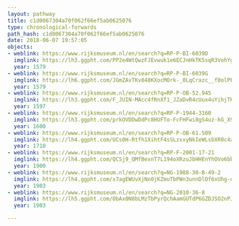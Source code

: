 ```yaml
---
layout: pathway
title: c1d0067304a70f062f66ef5ab0625076
type: chronological-forwards
path_hash: c1d0067304a70f062f66ef5ab0625076
date: 2018-06-07 19:57:05
objects:
- weblink: https://www.rijksmuseum.nl/en/search?q=RP-P-BI-6039D
  imglink: https://lh3.ggpht.com/PP2e4WtQwzFJEvwuk1e6ECJnHkTK5sqR3VohYg3SfY5m-15CBXjx4CpaSmi-V_G4q72F23BiZ7mOCA4GZhTvOpxDcw=s200
  year: 1579
- weblink: https://www.rijksmuseum.nl/en/search?q=RP-P-BI-6039G
  imglink: https://lh6.ggpht.com/JGmZAvTKv848KXocMOrk-_0LqCrazc__f0olPPxWdKKOEt_w2ZITTcAJsk-KAHWAZZwIRShJV59GiapKeTdJPTAAzg=s200
  year: 1579
- weblink: https://www.rijksmuseum.nl/en/search?q=RP-P-OB-52.945
  imglink: https://lh3.ggpht.com/F_JUIN-MAcc4fRnXf1_JZaDvR4cUux4uYihjTKbFvoZsQ47ygk9_dJ-53cKFZ2olYYdKC9lf_Cf_tBEP02_rgMwWuM0=s200
  year: 1597
- weblink: https://www.rijksmuseum.nl/en/search?q=RP-P-1944-3160
  imglink: https://lh3.ggpht.com/prkOVDDwDdPc8HUFTo-FcFHFwi8gS4uz-kG_X9KR9018gHrBzhRK6vOQON7et1RsW8vXgjJ7SCE4nlFeUb8RnDBNCg=s200
  year: 1600
- weblink: https://www.rijksmuseum.nl/en/search?q=RP-P-OB-61.509
  imglink: https://lh4.ggpht.com/UCs0H-Rtfh1XihtF4sSLzxxyNkIeWLsbXR0c4aaoGD9nU7hxYVJO1Qa3V9Tq9DdAV0FUJBSrt_aZGgpTdxv7uyk4Wk0=s200
  year: 1710
- weblink: https://www.rijksmuseum.nl/en/search?q=RP-F-2001-17-21
  imglink: https://lh4.ggpht.com/QCSj9_QMfBexnT7L194oXRzuJbHHEnYhOVo6bbLBz3fkL_2GGElcK1lxMYCKg9pIgOjeApt4yFKHqh7zppwGrS8dtdU=s200
  year: 1900
- weblink: https://www.rijksmuseum.nl/en/search?q=NG-1988-30-B-49-2
  imglink: https://lh4.ggpht.com/x7agEWUvXjNn0jKZmuTbPWn3unnDlDf6xUhg-oDOuCYkQLA0UspIOIRdXs7JQOY00OkdWWj-Gml93bNqgiiD0P9L0A=s200
  year: 1903
- weblink: https://www.rijksmuseum.nl/en/search?q=NG-2010-36-8
  imglink: https://lh5.ggpht.com/ObAx0N8bLMzTbPyrQchAamGUTdP6GZDJSO2nPJSfHpJ4F7F7NtDqLAJr8FjGUKg7_O4HMj_Z--BmD218a2H_tzLy0inJ=s200
  year: 1903

---
```

